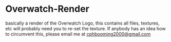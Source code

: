 # Overwatch-Render
basically a render of the Overwatch Logo,
this contains all files, textures, etc
will probably need you to re-set the texture. 
If anybody has an idea how to circumvent this, 
please email me at cphbooming2000@gmail.com

